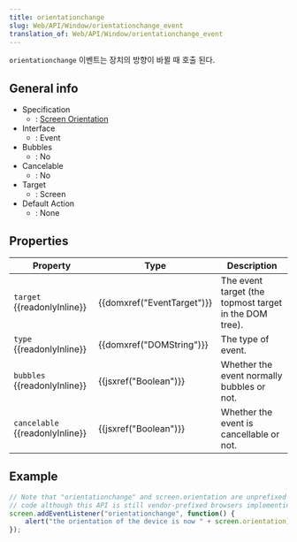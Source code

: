 ```yaml
---
title: orientationchange
slug: Web/API/Window/orientationchange_event
translation_of: Web/API/Window/orientationchange_event
---
```


`orientationchange` 이벤트는 장치의 방향이 바뀔 때 호출 된다.

## General info

- Specification
  - : [Screen Orientation](http://www.w3.org/TR/screen-orientation/#event-handlers)
- Interface
  - : Event
- Bubbles
  - : No
- Cancelable
  - : No
- Target
  - : Screen
- Default Action
  - : None

## Properties

| Property                              | Type                                 | Description                                            |
| ------------------------------------- | ------------------------------------ | ------------------------------------------------------ |
| `target` {{readonlyInline}}     | {{domxref("EventTarget")}} | The event target (the topmost target in the DOM tree). |
| `type` {{readonlyInline}}       | {{domxref("DOMString")}}     | The type of event.                                     |
| `bubbles` {{readonlyInline}}    | {{jsxref("Boolean")}}         | Whether the event normally bubbles or not.             |
| `cancelable` {{readonlyInline}} | {{jsxref("Boolean")}}         | Whether the event is cancellable or not.               |

## Example

```js
// Note that "orientationchange" and screen.orientation are unprefixed in the following
// code although this API is still vendor-prefixed browsers implementing it.
screen.addEventListener("orientationchange", function() {
    alert("the orientation of the device is now " + screen.orientation);
});
```
